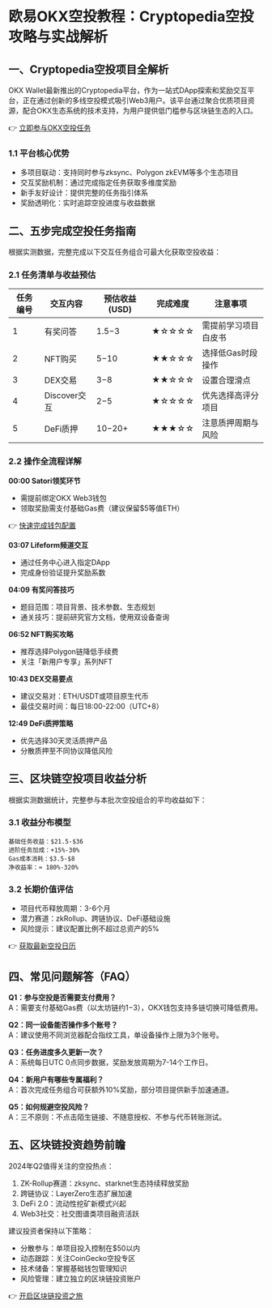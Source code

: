 # 欧易OKX空投教程：Cryptopedia空投攻略与实战解析

## 一、Cryptopedia空投项目全解析

OKX Wallet最新推出的Cryptopedia平台，作为一站式DApp探索和奖励交互平台，正在通过创新的多线空投模式吸引Web3用户。该平台通过聚合优质项目资源，配合OKX生态系统的技术支持，为用户提供低门槛参与区块链生态的入口。

👉 [立即参与OKX空投任务](https://bit.ly/okx_welcome)

### 1.1 平台核心优势
- 多项目联动：支持同时参与zksync、Polygon zkEVM等多个生态项目
- 交互奖励机制：通过完成指定任务获取多维度奖励
- 新手友好设计：提供完整的任务指引体系
- 奖励透明化：实时追踪空投进度与收益数据

## 二、五步完成空投任务指南

根据实测数据，完整完成以下交互任务组合可最大化获取空投收益：

### 2.1 任务清单与收益预估

| 任务编号 | 交互内容           | 预估收益(USD) | 完成难度 | 注意事项               |
|----------|--------------------|---------------|----------|------------------------|
| 1        | 有奖问答           | $1.5-$3      | ★☆☆☆☆    | 需提前学习项目白皮书   |
| 2        | NFT购买             | $5-$10       | ★★☆☆☆    | 选择低Gas时段操作      |
| 3        | DEX交易             | $3-$8        | ★★☆☆☆    | 设置合理滑点           |
| 4        | Discover交互        | $2-$5        | ★☆☆☆☆    | 优先选择高评分项目     |
| 5        | DeFi质押            | $10-$20+     | ★★★☆☆    | 注意质押周期与风险     |

### 2.2 操作全流程详解

**00:00 Satori领奖环节**
- 需提前绑定OKX Web3钱包
- 领取奖励需支付基础Gas费（建议保留$5等值ETH）

👉 [快速完成钱包配置](https://bit.ly/okx_welcome)

**03:07 Lifeform频道交互**
- 通过任务中心进入指定DApp
- 完成身份验证提升奖励系数

**04:09 有奖问答技巧**
- 题目范围：项目背景、技术参数、生态规划
- 通关技巧：提前研究官方文档，使用双设备查询

**06:52 NFT购买攻略**
- 推荐选择Polygon链降低手续费
- 关注「新用户专享」系列NFT

**10:43 DEX交易要点**
- 建议交易对：ETH/USDT或项目原生代币
- 最佳交易时间：每日18:00-22:00（UTC+8）

**12:49 DeFi质押策略**
- 优先选择30天灵活质押产品
- 分散质押至不同协议降低风险

## 三、区块链空投项目收益分析

根据实测数据统计，完整参与本批次空投组合的平均收益如下：

### 3.1 收益分布模型
```text
基础任务收益：$21.5-$36
进阶任务加成：+15%-30%
Gas成本消耗：$3.5-$8
净收益率：≈ 180%-320%
```

### 3.2 长期价值评估
- 项目代币释放周期：3-6个月
- 潜力赛道：zkRollup、跨链协议、DeFi基础设施
- 风险提示：建议配置比例不超过总资产的5%

👉 [获取最新空投日历](https://bit.ly/okx_welcome)

## 四、常见问题解答（FAQ）

**Q1：参与空投是否需要支付费用？**  
A：需要支付基础Gas费（以太坊链约$1-$3），OKX钱包支持多链切换可降低费用。

**Q2：同一设备能否操作多个账号？**  
A：建议使用不同浏览器配合指纹工具，单设备操作上限为3个账号。

**Q3：任务进度多久更新一次？**  
A：系统每日UTC 0点同步数据，奖励发放周期为7-14个工作日。

**Q4：新用户有哪些专属福利？**  
A：首次完成任务组合可获额外10%奖励，部分项目提供新手加速通道。

**Q5：如何规避空投风险？**  
A：三不原则：不点击陌生链接、不随意授权、不参与代币转账测试。

## 五、区块链投资趋势前瞻

2024年Q2值得关注的空投热点：
1. ZK-Rollup赛道：zksync、starknet生态持续释放奖励
2. 跨链协议：LayerZero生态扩展加速
3. DeFi 2.0：流动性挖矿新模式兴起
4. Web3社交：社交图谱类项目融资活跃

建议投资者保持以下策略：
- 分散参与：单项目投入控制在$50以内
- 动态跟踪：关注CoinGecko空投专区
- 技术储备：掌握基础钱包管理知识
- 风险管理：建立独立的区块链投资账户

👉 [开启区块链投资之旅](https://bit.ly/okx_welcome)